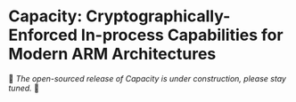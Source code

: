 # Capacity: Cryptographically-Enforced In-process Capabilities for Modern ARM Architectures

🚧 *The open-sourced release of Capacity is under construction, please stay tuned.* 🚧

